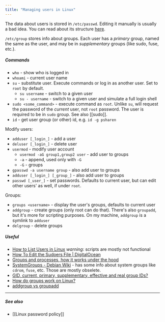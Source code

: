 ```yaml
---
title: "Managing users in Linux"
---
```


The data about users is stored in `/etc/passwd`. Editing it manually is usually a bad idea. You can read about its structure [here](https://www.cyberciti.biz/faq/understanding-etcpasswd-file-format/).

`/etc/group` stores info about groups. Each user has a *primary* group, named the same as the user, and may be in *supplementary* groups (like sudo, fuse, etc.).

##### Commands
- `who` - show who is logged in
- `whoami` - current user name
- `su` - substitute user. Execute commands or log in as another user. Set to `root` by default.
	- `su username` - switch to a given user
	- `su - username` - switch to a given user and simulate a full login shell
- `sudo <some_command>` - execute command as `root`. Unlike `su`, will request the password of the *current* user, not `root` password. The user is required to be in `sudo` group. See also [[sudo]].
- `id` - get user group (or other) id, e.g. `id -g psharen`

Modify users:
- `adduser [_login_]` - add a user
- `deluser [_login_]` - delete user
- `usermod` - modify user account
	- `usermod -aG group1,group2 user` - add user to groups
	- `-a` - append, used only with `-G`
	- `-G` - groups
- `gpasswd -a username group` - also add user to groups
- `adduser [_login_] [_group_]` - also add user to groups
- `passwd [_user_]` - set passwords. Defaults to current user, but can edit other users' as well, if under `root`.

Groups:
- `groups <username>` - display the user's groups, defaults to current user
- `addgroup` - create groups (only root can do that). There's also `groupadd`, but it's more for scripting purposes. On my machine, `addgroup` is a symlink to `adduser`
- `delgroup` - delete groups

##### Useful
- [How to List Users in Linux](https://linuxize.com/post/how-to-list-users-in-linux/) *warning*: scripts are mostly not functional
- [How To Edit the Sudoers File | DigitalOcean](https://www.digitalocean.com/community/tutorials/how-to-edit-the-sudoers-file)
- [Groups and processes, how it works under the hood](https://unix.stackexchange.com/questions/6387)
- [SystemGroups - Debian Wiki](https://wiki.debian.org/SystemGroups) - has some info about system groups like `cdrom`, `fuse`, etc. Those are mostly obselete.
- [GID, current, primary, supplementary, effective and real group IDs?](https://unix.stackexchange.com/questions/18198/gid-current-primary-supplementary-effective-and-real-group-ids)
- [How do groups work on Linux?](https://jvns.ca/blog/2017/11/20/groups/)
- [addgroup vs groupadd](https://unix.stackexchange.com/questions/55564/addgroup-vs-groupadd)

---
##### See also
- [[Linux password policy]]
